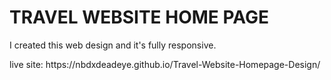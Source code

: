 <h1>TRAVEL WEBSITE HOME PAGE </h1>
<p> I created this web design and it's fully responsive.</p>
live site: https://nbdxdeadeye.github.io/Travel-Website-Homepage-Design/
